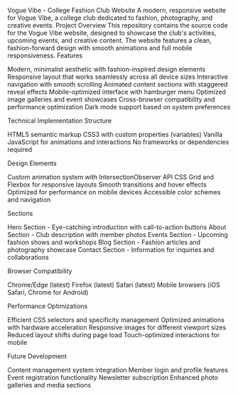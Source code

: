 Vogue Vibe - College Fashion Club Website
A modern, responsive website for Vogue Vibe, a college club dedicated to fashion, photography, and creative events.
Project Overview
This repository contains the source code for the Vogue Vibe website, designed to showcase the club's activities, upcoming events, and creative content. The website features a clean, fashion-forward design with smooth animations and full mobile responsiveness.
Features

Modern, minimalist aesthetic with fashion-inspired design elements
Responsive layout that works seamlessly across all device sizes
Interactive navigation with smooth scrolling
Animated content sections with staggered reveal effects
Mobile-optimized interface with hamburger menu
Optimized image galleries and event showcases
Cross-browser compatibility and performance optimization
Dark mode support based on system preferences

Technical Implementation
Structure

HTML5 semantic markup
CSS3 with custom properties (variables)
Vanilla JavaScript for animations and interactions
No frameworks or dependencies required

Design Elements

Custom animation system with IntersectionObserver API
CSS Grid and Flexbox for responsive layouts
Smooth transitions and hover effects
Optimized for performance on mobile devices
Accessible color schemes and navigation

Sections

Hero Section - Eye-catching introduction with call-to-action buttons
About Section - Club description with member photos
Events Section - Upcoming fashion shows and workshops
Blog Section - Fashion articles and photography showcase
Contact Section - Information for inquiries and collaborations

Browser Compatibility

Chrome/Edge (latest)
Firefox (latest)
Safari (latest)
Mobile browsers (iOS Safari, Chrome for Android)

Performance Optimizations

Efficient CSS selectors and specificity management
Optimized animations with hardware acceleration
Responsive images for different viewport sizes
Reduced layout shifts during page load
Touch-optimized interactions for mobile

Future Development

Content management system integration
Member login and profile features
Event registration functionality
Newsletter subscription
Enhanced photo galleries and media sections
